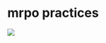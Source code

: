 # mrpo practices  
<a href="https://codeclimate.com/github/seregatheone/mrpo/maintainability"><img src="https://api.codeclimate.com/v1/badges/2cdb2b18a02e4b481e7b/maintainability" /></a>
